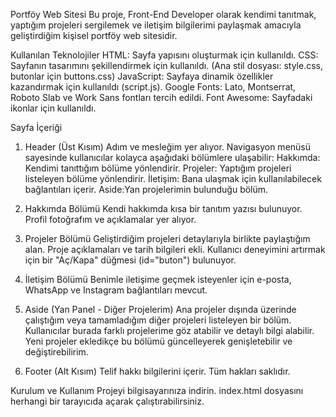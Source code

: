 Portföy Web Sitesi
Bu proje, Front-End Developer olarak kendimi tanıtmak, yaptığım projeleri sergilemek ve iletişim bilgilerimi paylaşmak amacıyla geliştirdiğim kişisel portföy web sitesidir.

Kullanılan Teknolojiler
HTML: Sayfa yapısını oluşturmak için kullanıldı.
CSS: Sayfanın tasarımını şekillendirmek için kullanıldı. (Ana stil dosyası: style.css, butonlar için buttons.css)
JavaScript: Sayfaya dinamik özellikler kazandırmak için kullanıldı (script.js).
Google Fonts: Lato, Montserrat, Roboto Slab ve Work Sans fontları tercih edildi.
Font Awesome: Sayfadaki ikonlar için kullanıldı.



Sayfa İçeriği

1. Header (Üst Kısım)
Adım ve mesleğim yer alıyor.
Navigasyon menüsü sayesinde kullanıcılar kolayca aşağıdaki bölümlere ulaşabilir:
Hakkımda: Kendimi tanıttığım bölüme yönlendirir.
Projeler: Yaptığım projeleri listeleyen bölüme yönlendirir.
İletişim: Bana ulaşmak için kullanılabilecek bağlantıları içerir.
Aside:Yan projelerimin bulunduğu bölüm.


3. Hakkımda Bölümü
Kendi hakkımda kısa bir tanıtım yazısı bulunuyor.
Profil fotoğrafım ve açıklamalar yer alıyor.



4. Projeler Bölümü
Geliştirdiğim projeleri detaylarıyla birlikte paylaştığım alan.
Proje açıklamaları ve tarih bilgileri ekli.
Kullanıcı deneyimini artırmak için bir "Aç/Kapa" düğmesi (id="buton") bulunuyor.



5. İletişim Bölümü
Benimle iletişime geçmek isteyenler için e-posta, WhatsApp ve Instagram bağlantıları mevcut.


6. Aside (Yan Panel - Diğer Projelerim)
Ana projeler dışında üzerinde çalıştığım veya tamamladığım diğer projeleri listeleyen bir bölüm.
Kullanıcılar burada farklı projelerime göz atabilir ve detaylı bilgi alabilir.
Yeni projeler ekledikçe bu bölümü güncelleyerek genişletebilir ve değiştirebilirim.


7. Footer (Alt Kısım)
Telif hakkı bilgilerini içerir.
Tüm hakları saklıdır.

Kurulum ve Kullanım
Projeyi bilgisayarınıza indirin.
index.html dosyasını herhangi bir tarayıcıda açarak çalıştırabilirsiniz.
